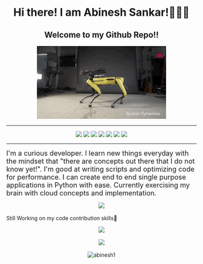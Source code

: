 <div align="center">
    <h1>Hi there! I am Abinesh Sankar!🤖👋🏽</h2>
    <h2>Welcome to my Github Repo!!</h2>
</div>

<p align="center">
    <img src="./robot.gif">
</p>

---

<p align="center">
    <img src="https://forthebadge.com/images/badges/60-percent-of-the-time-works-every-time.svg">
    <img src="https://forthebadge.com/images/badges/powered-by-coffee.svg">
    <img src = "https://forthebadge.com/images/badges/it-works-why.svg">
    <img src="https://forthebadge.com/images/badges/made-with-python.svg">
    <img src="https://forthebadge.com/images/badges/made-with-javascript.svg">
    <img src="https://forthebadge.com/images/badges/not-a-bug-a-feature.svg">
    <img src="https://forthebadge.com/images/badges/works-on-my-machine.svg">

---
<font size="+1.5">
    I'm a curious developer. I learn new things everyday with the mindset that "there are concepts out there that I do not know yet!". I'm good at writing scripts and optimizing code for performance. I can create end to end single purpose applications in Python with ease. Currently exercising my brain with cloud concepts and implementation.
</font>

<p align="center">
    <img src="https://github-readme-stats.vercel.app/api?username=abinesh1&show_icons=true&title_color=83a598&icon_color=fb4934&text_color=9f9f9f&bg_color=3c383c">
</p>

<p align="left">
Still Working on my code contribution skills🥲
</p>

<p align="center">
    <img src="https://github-readme-streak-stats.herokuapp.com/?user=abinesh1&theme=light">
</p>

<p align="center">
    <img src="https://github-profile-trophy.vercel.app/?username=abinesh1&theme=light">
</p>

<p align="center">
    <img src="https://komarev.com/ghpvc/?username=abinesh1" alt="abinesh1" />
</p>
